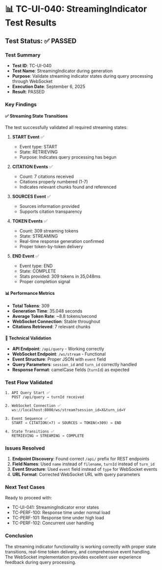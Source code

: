 📊 TC-UI-040: StreamingIndicator Test Results
===========================================

## Test Status: ✅ PASSED

### Test Summary
- **Test ID**: TC-UI-040
- **Test Name**: StreamingIndicator during generation
- **Purpose**: Validate streaming indicator states during query processing through WebSocket
- **Execution Date**: September 6, 2025
- **Result**: PASSED

### Key Findings

#### ✅ Streaming State Transitions
The test successfully validated all required streaming states:

1. **START Event** ✅ 
   - Event type: START
   - State: RETRIEVING 
   - Purpose: Indicates query processing has begun

2. **CITATION Events** ✅
   - Count: 7 citations received
   - Citations properly numbered (1-7)
   - Indicates relevant chunks found and referenced

3. **SOURCES Event** ✅
   - Sources information provided
   - Supports citation transparency

4. **TOKEN Events** ✅ 
   - Count: 309 streaming tokens
   - State: STREAMING
   - Real-time response generation confirmed
   - Proper token-by-token delivery

5. **END Event** ✅
   - Event type: END
   - State: COMPLETE
   - Stats provided: 309 tokens in 35,048ms
   - Proper completion signal

#### 📊 Performance Metrics
- **Total Tokens**: 309
- **Generation Time**: 35.048 seconds
- **Average Token Rate**: ~8.8 tokens/second
- **WebSocket Connection**: Stable throughout
- **Citations Retrieved**: 7 relevant chunks

#### 🔧 Technical Validation
- **API Endpoint**: `/api/query` - Working correctly
- **WebSocket Endpoint**: `/ws/stream` - Functional
- **Event Structure**: Proper JSON with `event` field
- **Query Parameters**: `session_id` and `turn_id` correctly handled
- **Response Format**: camelCase fields (`turnId`) as expected

### Test Flow Validated

```
1. API Query Start ✅
   POST /api/query → turnId received

2. WebSocket Connection ✅  
   ws://localhost:8000/ws/stream?session_id=X&turn_id=Y

3. Event Sequence ✅
   START → CITATION(×7) → SOURCES → TOKEN(×309) → END

4. State Transitions ✅
   RETRIEVING → STREAMING → COMPLETE
```

### Issues Resolved
1. **Endpoint Discovery**: Found correct `/api/` prefix for REST endpoints
2. **Field Names**: Used `name` instead of `filename`, `turnId` instead of `turn_id`
3. **Event Structure**: Used `event` field instead of `type` for WebSocket events
4. **URL Format**: Corrected WebSocket URL with query parameters

### Next Test Cases
Ready to proceed with:
- TC-UI-041: StreamingIndicator error states
- TC-PERF-100: Response time under normal load
- TC-PERF-101: Response time under high load  
- TC-PERF-102: Concurrent user handling

### Conclusion
The streaming indicator functionality is working correctly with proper state transitions, real-time token delivery, and comprehensive event handling. The WebSocket implementation provides excellent user experience feedback during query processing.
